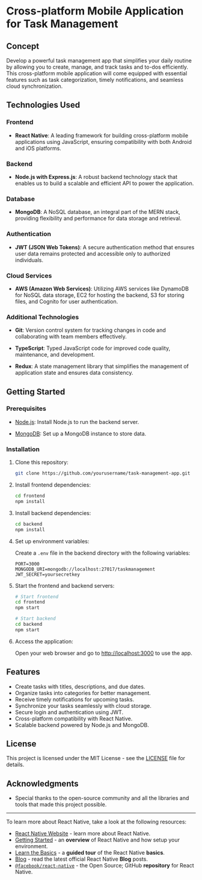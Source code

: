 
# Cross-platform Mobile Application for Task Management

## Concept

Develop a powerful task management app that simplifies your daily routine by allowing you to create, manage, and track tasks and to-dos efficiently. This cross-platform mobile application will come equipped with essential features such as task categorization, timely notifications, and seamless cloud synchronization.

## Technologies Used

### Frontend

- **React Native**: A leading framework for building cross-platform mobile applications using JavaScript, ensuring compatibility with both Android and iOS platforms.

### Backend

- **Node.js with Express.js**: A robust backend technology stack that enables us to build a scalable and efficient API to power the application.

### Database

- **MongoDB**: A NoSQL database, an integral part of the MERN stack, providing flexibility and performance for data storage and retrieval.

### Authentication

- **JWT (JSON Web Tokens)**: A secure authentication method that ensures user data remains protected and accessible only to authorized individuals.

### Cloud Services

- **AWS (Amazon Web Services)**: Utilizing AWS services like DynamoDB for NoSQL data storage, EC2 for hosting the backend, S3 for storing files, and Cognito for user authentication.

### Additional Technologies

- **Git**: Version control system for tracking changes in code and collaborating with team members effectively.

- **TypeScript**: Typed JavaScript code for improved code quality, maintenance, and development.

- **Redux**: A state management library that simplifies the management of application state and ensures data consistency.

## Getting Started

### Prerequisites

- [Node.js](https://nodejs.org/): Install Node.js to run the backend server.

- [MongoDB](https://www.mongodb.com/): Set up a MongoDB instance to store data.

### Installation

1. Clone this repository:

   ```bash
   git clone https://github.com/yourusername/task-management-app.git
   ```

2. Install frontend dependencies:

   ```bash
   cd frontend
   npm install
   ```

3. Install backend dependencies:

   ```bash
   cd backend
   npm install
   ```

4. Set up environment variables:

   Create a `.env` file in the backend directory with the following variables:

   ```env
   PORT=3000
   MONGODB_URI=mongodb://localhost:27017/taskmanagement
   JWT_SECRET=yoursecretkey
   ```

5. Start the frontend and backend servers:

   ```bash
   # Start frontend
   cd frontend
   npm start

   # Start backend
   cd backend
   npm start
   ```

6. Access the application:

   Open your web browser and go to [http://localhost:3000](http://localhost:3000) to use the app.

## Features

- Create tasks with titles, descriptions, and due dates.
- Organize tasks into categories for better management.
- Receive timely notifications for upcoming tasks.
- Synchronize your tasks seamlessly with cloud storage.
- Secure login and authentication using JWT.
- Cross-platform compatibility with React Native.
- Scalable backend powered by Node.js and MongoDB.

## License

This project is licensed under the MIT License - see the [LICENSE](LICENSE) file for details.

## Acknowledgments

- Special thanks to the open-source community and all the libraries and tools that made this project possible.

---


To learn more about React Native, take a look at the following resources:

- [React Native Website](https://reactnative.dev) - learn more about React Native.
- [Getting Started](https://reactnative.dev/docs/environment-setup) - an **overview** of React Native and how setup your environment.
- [Learn the Basics](https://reactnative.dev/docs/getting-started) - a **guided tour** of the React Native **basics**.
- [Blog](https://reactnative.dev/blog) - read the latest official React Native **Blog** posts.
- [`@facebook/react-native`](https://github.com/facebook/react-native) - the Open Source; GitHub **repository** for React Native.
